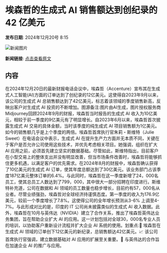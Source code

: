 # 埃森哲的生成式 AI 销售额达到创纪录的 42 亿美元

**发布日期**: 2024年12月20号 8:15

![新闻图片](https://pic.chinaz.com/picmap/202405201504382287_0.jpg)

**新闻链接**: [点击查看原文](https://www.aibase.com/zh/news/14155)

## 内容

在2024年12月20日的最新财报电话会议中，埃森哲（Accenture）宣布其在生成式人工智能(AI)方面的订单达到了创纪录的12亿美元。这使得自2023年9月以来，该公司的生成式 AI 总销售额达到了42亿美元，标志着该领域的季度销售新高，反映出客户对生成式 AI 投资的不断增加。图源备注:图片由AI生成，图片授权服务商Midjourney回顾2024年9月的财报，埃森哲当时报告的生成式 AI 收入为10亿美元，相较于前一季度的9亿美元有了明显增长。自2023年6月以来，埃森哲首次披露生成式 AI 交易的具体金额，当时该季度的纯生成式 AI 项目销售额为1亿美元。如今的销售额几乎是上个季度的两倍。埃森哲首席执行官朱莉・斯维特（Julie Sweet）在电话会议中表示，生成式 AI 在提升生产力方面并无本质不同，关键在于客户是否允许公司使用这些技术，并优先考虑相关项目。她强调，组织在扩大 AI 应用之前，必须首先建立坚实的数据基础。尽管如此，斯维特指出，目前客户在小型交易上的整体支出并没有明显改善，但当市场条件改善时，埃森哲将能够抓住更多机遇，以满足客户的优先需求。在2024年8月的财报中，埃森哲确认获得了10亿美元的生成式 AI 订单，使其年度总额达到了30亿美元。该业务部门占该季度187亿美元整体订单的6.4%。与此同时，埃森哲在这一季度新增了24，000名员工，使其总员工人数达到了799，000，其中很大一部分招聘在印度进行。斯维特补充道，公司在数据和 AI 领域的员工数量也稳步增长，目前约有57，000名从业者。尽管业绩强劲，埃森哲对全球经济持谨慎态度。第一季度的收入为176.9亿美元，较前一个季度增长了7.8%。这使得公司的全年增长预测从3-6% 上调至4-7%。与此形成对比的是，印度的 IT 公司尚未披露类似的生成式 AI 收入数据。此外，埃森哲在10月与英伟达（NVIDIA）建立了合作关系，推出了埃森哲英伟达业务集团，旨在帮助企业扩大 AI 的应用。这一计划包括对全球30，000名专业人员的培训，以协助客户重新设计流程并扩大企业 AI 系统的使用。划重点:🌟 埃森哲在生成式 AI 领域的订单创下12亿美元的新纪录，总销售额达42亿美元。📈 该公司首席执行官强调，建立数据基础对 AI 应用的扩展至关重要。🤝 与英伟达的合作旨在加速企业 AI 的推广与应用。
